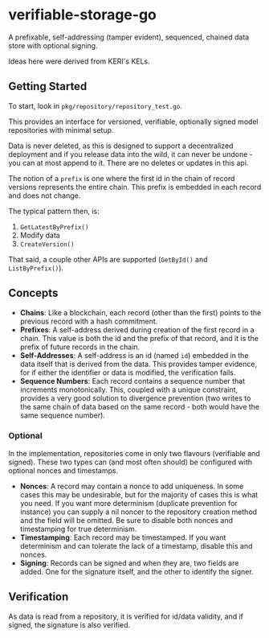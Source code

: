 # verifiable-storage-go
A prefixable, self-addressing (tamper evident), sequenced, chained data store with optional signing.

Ideas here were derived from KERI's KELs.

## Getting Started

To start, look in `pkg/repository/repository_test.go`.

This provides an interface for versioned, verifiable, optionally signed model repositories with
minimal setup.

Data is never deleted, as this is designed to support a decentralized deployment and if you release
data into the wild, it can never be undone - you can at most append to it. There are no deletes or
updates in this api.

The notion of a `prefix` is one where the first id in the chain of record versions represents the
entire chain. This prefix is embedded in each record and does not change.

The typical pattern then, is:

1. `GetLatestByPrefix()`
2. Modify data
3. `CreateVersion()`

That said, a couple other APIs are supported (`GetById()` and `ListByPrefix()`).

## Concepts

- **Chains**: Like a blockchain, each record (other than the first) points to the previous record
with a hash commitment.
- **Prefixes**: A self-address derived during creation of the first record in a chain. This value is
both the id and the prefix of that record, and it is the prefix of future records in the chain.
- **Self-Addresses**: A self-address is an id (named `id`) embedded in the data itself that is derived
from the data. This provides tamper evidence, for if either the identifier or data is modified, the
verification fails.
- **Sequence Numbers**: Each record contains a sequence number that increments monotonically. This,
coupled with a unique constraint, provides a very good solution to divergence prevention (two
writes to the same chain of data based on the same record - both would have the same sequence
number).

### Optional

In the implementation, repositories come in only two flavours (verifiable and signed). These two
types can (and most often should) be configured with optional nonces and timestamps.

- **Nonces**: A record may contain a nonce to add uniqueness. In some cases this may be undesirable,
but for the majority of cases this is what you need. If you want more determinism (duplicate
prevention for instance) you can supply a nil noncer to the repository creation method and the field
will be omitted. Be sure to disable both nonces and timestamping for true determinism.
- **Timestamping**: Each record may be timestamped. If you want determinism and can tolerate the
lack of a timestamp, disable this and nonces.
- **Signing**: Records can be signed and when they are, two fields are added. One for the signature
itself, and the other to identify the signer.

## Verification

As data is read from a repository, it is verified for id/data validity, and if signed, the
signature is also verified.
